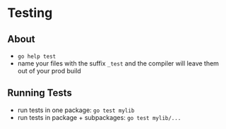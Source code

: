 # Testing

## About

* `go help test`
* name your files with the suffix `_test` and the compiler will leave them
  out of your prod build

## Running Tests

* run tests in one package: `go test mylib`
* run tests in package + subpackages: `go test mylib/...`
